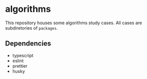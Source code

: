 # algorithms

This repository houses some algorithms study cases. All cases are subdiretories
of `packages`.

## Dependencies

- typescript
- eslint
- prettier
- husky